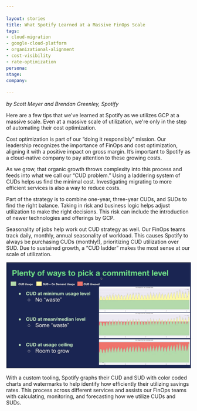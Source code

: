 ```yaml
---

layout: stories
title: What Spotify Learned at a Massive FinOps Scale
tags: 
- cloud-migration
- google-cloud-platform
- organizational-alignment
- cost-visibility
- rate-optimization
persona:
stage:
company:

---
```

*by Scott Meyer and Brendan Greenley, Spotify*

Here are a few tips that we've learned at Spotify as we utilizes GCP at a massive scale. Even at a massive scale of utilization, we're only  in the step of automating their cost optimization.

Cost optimization is part of our “doing it responsibly” mission. Our leadership recognizes the importance of FinOps and cost optimization, aligning it with a positive impact on gross margin. It’s important to Spotify as a cloud-native company to pay attention to these growing costs.

As we grow, that organic growth throws complexity into this process and feeds into what we call our “CUD problem.” Using a laddering system of CUDs helps us find the minimal cost. Investigating migrating to more efficient services is also a way to reduce costs.

Part of the strategy is to combine one-year, three-year CUDs, and SUDs to find the right balance. Taking in risk and business logic helps adjust utilization to make the right decisions. This risk can include the introduction of newer technologies and offerings by GCP.

Seasonality of jobs help work out CUD strategy as well. Our FinOps teams track daily, monthly, annual seasonality of workload. This causes Spotify to always be purchasing CUDs (monthly!), prioritizing CUD utilization over SUD. Due to sustained growth, a “CUD ladder” makes the most sense at our scale of utilization.

![](/img/stories/spotify.jpeg)

With a custom tooling, Spotify graphs their CUD and SUD with color coded charts and watermarks to help identify how efficiently their utilizing savings rates. This process across different services and assists our FinOps teams with calculating, monitoring, and forecasting how we utilize CUDs and SUDs.